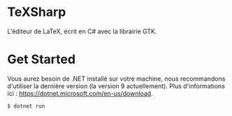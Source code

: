 # TeXSharp

L'éditeur de LaTeX, écrit en C# avec la librairie GTK.

# Get Started

Vous aurez besoin de .NET installé sur votre machine, nous recommandons d'utiliser la dernière version (la version 9 actuellement). Plus d'informations ici : https://dotnet.microsoft.com/en-us/download.

```sh
$ dotnet run
```
